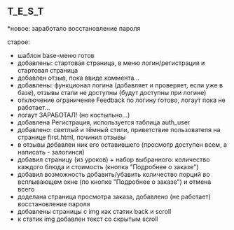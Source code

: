 T_E_S_T
-------

*новое: заработало восстановление пароля

старое:
- шаблон base-меню готов
- добавлены: стартовая страница, в меню логин/регистрация и стартовая страница
- добавлен отзыв, пока ввиде коммента...
- добавлены: функционал логина (добавляет и проверяет, если уже в базе), отзывы стали не доступны (будут доступны при логине)
- отключение ограниченяе Feedback по логину готово, логаут пока не работает...
- логаут ЗАРАБОТАЛ! (но костыльно...)
- добавлена Регистрация, используется таблица auth_user
- добавлено: светлый и тёмный стили, приветствие пользователя на странице first.html, починил отзывы
- в отзывы добавлен ник его оставившего (просмотр доступен всем, а написать - залогинся)
- добавил страницу (из уроков) + набор выбранного: количество каждого блюда и стоимость (кнопка "Подробнее о заказе")
- добавил возможность добавить/убавить количество порций во всплывающем окне (по кнопке "Подробнее о заказе") и отмена всего
- доделана страница просмотра заказа, добавлено (не работает) восстановление пароля
- добавлены страницы с img как статик back и scroll
- к статик img добавлен текст со скрытым scroll